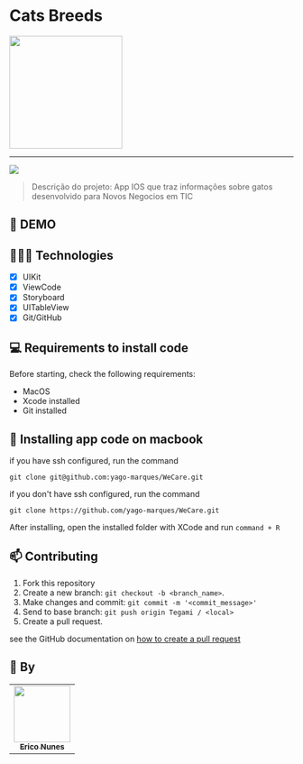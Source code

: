 # Cats Breeds



<img width="200" src="https://github.com/erickNunes000/CatsBreedsAppEricoNunes/assets/99514210/dbaadcd3-1e17-4a7f-9ff3-ca1e70a0ebc6">

<hr>

<img src="https://img.shields.io/badge/Swift-FA7343?style=for-the-badge&logo=swift&logoColor=white">

> Descrição do projeto: App IOS que traz informações sobre gatos desenvolvido para Novos Negocios em TIC



## 🎥 DEMO
[
](https://github.com/erickNunes000/CatsBreedsAppEricoNunes/assets/99514210/ecb00fb9-af54-4174-b0da-cfa1c992a049)

## 👩🏾‍💻 Technologies
- [x] UIKit
- [x] ViewCode
- [x] Storyboard
- [x] UITableView
- [x] Git/GitHub

## 💻 Requirements to install code

Before starting, check the following requirements:
* MacOS
* Xcode installed
* Git installed

## 🚀 Installing app code on macbook

if you have ssh configured, run the command
```
git clone git@github.com:yago-marques/WeCare.git
```
if you don't have ssh configured, run the command
```
git clone https://github.com/yago-marques/WeCare.git
```

After installing, open the installed folder with XCode and run `command + R`

## 📫 Contributing
1. Fork this repository
2. Create a new branch: `git checkout -b <branch_name>`.
3. Make changes and commit: `git commit -m '<commit_message>'`
4. Send to base branch: `git push origin Tegami / <local>`
5. Create a pull request.

see the GitHub documentation on [how to create a pull request](https://help.github.com/en/github/collaborating-with-issues-and-pull-requests/creating-a-pull-request)

## 🤝 By

<table>
  <tr>
    <td align="center">
      <a href="https://github.com/erickNunes000">
        <img src="https://avatars.githubusercontent.com/u/99514210?v=4" width="100px;"/><br>
        <sub>
          <b>Erico Nunes</b>
        </sub>
      </a>
    </td>
  </tr>
</table>
